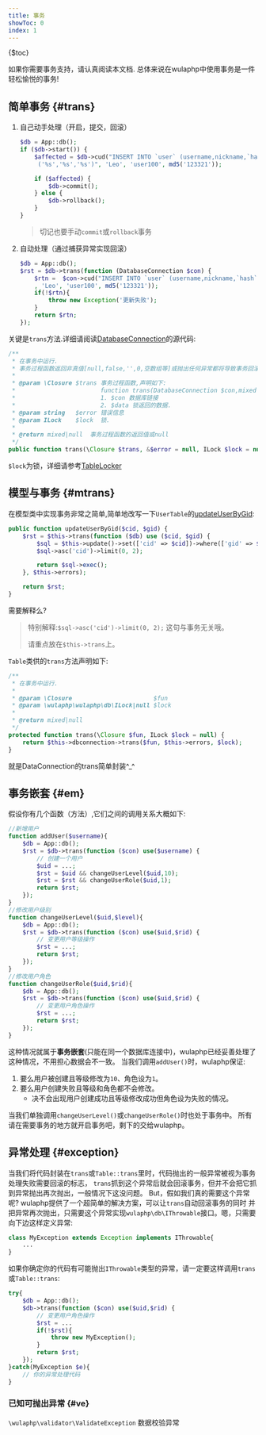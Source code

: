 ```yaml
---
title: 事务
showToc: 0
index: 1
---
```


{$toc}

如果你需要事务支持，请认真阅读本文档. 总体来说在wulaphp中使用事务是一件轻松愉悦的事务!

## 简单事务 {#trans}

1. 自己动手处理（开启，提交，回滚）

    ```php
    $db = App::db();
    if ($db->start()) {
        $affected = $db->cud("INSERT INTO `user` (username,nickname,`hash`) VALUES
         ('%s','%s','%s')", 'Leo', 'user100', md5('123321'));

        if ($affected) {
            $db->commit();
        } else {
            $db->rollback();
        }
    }
    ```

    > 切记也要手动`commit`或`rollback`事务

2. 自动处理（通过捕获异常实现回滚）

    ```php
    $db = App::db();
    $rst = $db->trans(function (DatabaseConnection $con) {
        $rtn =  $con->cud("INSERT INTO `user` (username,nickname,`hash`) VALUES ('%s','%s','%s')"
        , 'Leo', 'user100', md5('123321'));
        if(!$rtn){
            throw new Exception('更新失败');
        }
        return $rtn;
    });
    ```

关键是`trans`方法.详细请阅读[DatabaseConnection](https://github.com/ninggf/wulaphp/blob/master/wulaphp/db/DatabaseConnection.php)的源代码:

```php
/**
 * 在事务中运行.
 * 事务过程函数返回非真值[null,false,'',0,空数组等]或抛出任何异常都将导致事务回滚.
 *
 * @param \Closure $trans 事务过程函数,声明如下:
 *                        function trans(DatabaseConnection $con,mixed $data);
 *                        1. $con 数据库链接
 *                        2. $data 锁返回的数据.
 * @param string   $error 错误信息
 * @param ILock    $lock  锁.
 *
 * @return mixed|null  事务过程函数的返回值或null
 */
public function trans(\Closure $trans, &$error = null, ILock $lock = null)
```

`$lock`为锁，详细请参考[TableLocker](https://github.com/ninggf/wulaphp/blob/master/wulaphp/db/TableLocker.php)

## 模型与事务 {#mtrans}

在模型类中实现事务非常之简单,简单地改写一下`UserTable`的[updateUserByGid](model.md#update2):

```php
public function updateUserByGid($cid, $gid) {
    $rst = $this->trans(function ($db) use ($cid, $gid) {
        $sql = $this->update()->set(['cid' => $cid])->where(['gid' => $gid]);
        $sql->asc('cid')->limit(0, 2);

        return $sql->exec();
    }, $this->errors);

    return $rst;
}
```

需要解释么?

> 特别解释:`$sql->asc('cid')->limit(0, 2);` 这句与事务无关哦。
>
> 请重点放在`$this->trans`上。

`Table`类供的`trans`方法声明如下:

```php
/**
 * 在事务中运行.
 *
 * @param \Closure                       $fun
 * @param \wulaphp\wulaphp\db\ILock|null $lock
 *
 * @return mixed|null
 */
protected function trans(\Closure $fun, ILock $lock = null) {
    return $this->dbconnection->trans($fun, $this->errors, $lock);
}
```

就是DataConnection的trans简单封装^_^

## 事务嵌套 {#em}

假设你有几个函数（方法）,它们之间的调用关系大概如下:

```php
//新增用户
function addUser($username){
    $db = App::db();
    $rst = $db->trans(function ($con) use($username) {
        // 创建一个用户
        $uid = ...;
        $rst = $uid && changeUserLevel($uid,10);
        $rst = $rst && changeUserRole($uid,1);
        return $rst;
    });
}
//修改用户级别
function changeUserLevel($uid,$level){
    $db = App::db();
    $rst = $db->trans(function ($con) use($uid,$rid) {
        // 变更用户等级操作
        $rst = ...;
        return $rst;
    });
}
//修改用户角色
function changeUserRole($uid,$rid){
    $db = App::db();
    $rst = $db->trans(function ($con) use($uid,$rid) {
        // 变更用户角色操作
        $rst = ...;
        return $rst;
    });
}
```

这种情况就属于**事务嵌套**(只能在同一个数据库连接中)，wulaphp已经妥善处理了这种情况，不用担心数据会不一致。
当我们调用`addUser()`时，wulaphp保证:

1. 要么用户被创建且等级修改为`10`、角色设为`1`。
2. 要么用户创建失败且等级和角色都不会修改。
    * 决不会出现用户创建成功且等级修改成功但角色设为失败的情况。

当我们单独调用`changeUserLevel()`或`changeUserRole()`时也处于事务中。
所有请在需要事务的地方就开启事务吧，剩下的交给wulaphp。

## 异常处理 {#exception}

当我们将代码封装在`trans`或`Table::trans`里时，代码抛出的一般异常被视为事务处理失败需要回滚的标志，
`trans`抓到这个异常后就会回滚事务，但并不会把它抓到异常抛出再次抛出，一般情况下这没问题。
But，假如我们真的需要这个异常呢? wulaphp提供了一个超简单的解决方案，可以让`trans`自动回滚事务的同时
并把异常再次抛出，只需要这个异常实现`wulaphp\db\IThrowable`接口。嗯，只需要向下边这样定义异常:

```php
class MyException extends Exception implements IThrowable{
    ...
}
```

如果你确定你的代码有可能抛出`IThrowable`类型的异常，请一定要这样调用`trans`或`Table::trans`:

```php
try{
    $db = App::db();
    $db->trans(function ($con) use($uid,$rid) {
        // 变更用户角色操作
        $rst = ...
        if(!$rst){
            throw new MyException();
        }
        return $rst;
    });
}catch(MyException $e){
    // 你的异常处理代码
}
```

### 已知可抛出异常 {#ve}

`\wulaphp\validator\ValidateException` 数据校验异常
